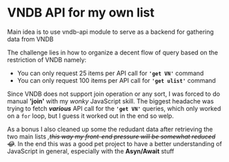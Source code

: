 # VNDB API for my own list

Main idea is to use vndb-api module to serve as a backend for gathering data from VNDB

The challenge lies in how to organize a decent flow of query based on the restriction of VNDB namely:
- You can only request 25 items per API call for **`'get VN'`** command
- You can only request 100 items per API call for **`'get ulist'`** command

Since VNDB does not support join operation or any sort, I was forced to do manual **'join'** with my *wonky* JavaScript skill. The biggest headache was trying to fetch ***various*** API call for the **`'get VN'`** queries, which only worked on a `for` loop, but I guess it worked out in the end so welp.

As a bonus I also cleaned up some the redudant data after retrieving the two main lists *,~~this way my front-end pressure will be somewhat reduced 😂~~*. In the end this was a good pet project to have a better understanding of JavaScript in general, especially with the **Asyn/Await** stuff
